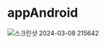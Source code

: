 # appAndroid
![스크린샷 2024-03-08 215642](https://github.com/mk642/appAndroid/assets/53805997/af33d5e6-9114-473a-9465-70b598f8b5f2)
